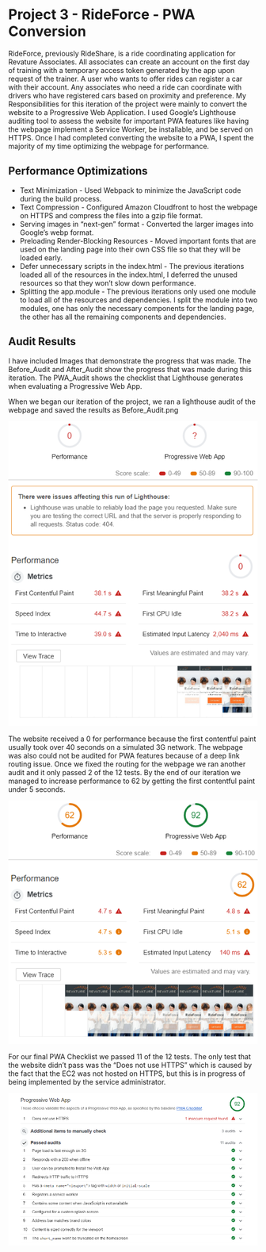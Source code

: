# Project 3 - RideForce - PWA Conversion
RideForce, previously RideShare, is a ride coordinating application for Revature Associates. All associates can create an account on the first day of training with a temporary access token generated by the app upon request of the trainer. A user who wants to offer rides can register a car with their account. Any associates who need a ride can coordinate with drivers who have registered cars based on proximity and preference.
My Responsibilities for this iteration of the project were mainly to convert the website to a Progressive Web Application. I used Google’s Lighthouse auditing tool to assess the website for important PWA features like having the webpage implement a Service Worker, be installable, and be served on HTTPS. Once I had completed converting the website to a PWA, I spent the majority of my time optimizing the webpage for performance.
## Performance Optimizations
 * Text Minimization - Used Webpack to minimize the JavaScript code during the build process.
 * Text Compression - Configured Amazon Cloudfront to host the webpage on HTTPS and compress the files into a gzip file format.
 * Serving images in “next-gen” format - Converted the larger images into Google’s webp format.
 * Preloading Render-Blocking Resources - Moved important fonts that are used on the landing page into their own CSS file so that they will be loaded early.
 * Defer unnecessary scripts in the index.html - The previous iterations loaded all of the resources in the index.html, I deferred the unused resources so that they won’t slow down performance.
 * Splitting the app.module - The previous iterations only used one module to load all of the resources and dependencies. I split the module into two modules, one has only the necessary components for the landing page, the other has all the remaining components and dependencies. 
## Audit Results
I have included Images that demonstrate the progress that was made. The Before_Audit and After_Audit show the progress that was made during this iteration. The PWA_Audit shows the checklist that Lighthouse generates when evaluating a Progressive Web App. 

When we began our iteration of the project, we ran a lighthouse audit of the webpage and saved the results as Before_Audit.png

![alt text]( https://github.com/revature-associate-code-samples/code-samples-for-Kien-Chin/blob/master/Project-3/Before_Audit.png)

The website received a 0 for performance because the first contentful paint usually took over 40 seconds on a simulated 3G network. The webpage was also could not be audited for PWA features because of a deep link routing issue. Once we fixed the routing for the webpage we ran another audit and it only passed 2 of the 12 tests.
By the end of our iteration we managed to increase performance to 62 by getting the first contentful paint under 5 seconds.

![alt text]( https://github.com/revature-associate-code-samples/code-samples-for-Kien-Chin/blob/master/Project-3/After_Audit.png)

For our final PWA Checklist we passed 11 of the 12 tests. The only test that the website didn’t pass was the “Does not use HTTPS” which is caused by the fact that the EC2 was not hosted on HTTPS, but this is in progress of being implemented by the service administrator.

![alt text]( https://github.com/revature-associate-code-samples/code-samples-for-Kien-Chin/blob/master/Project-3/PWA_Audit.png)
